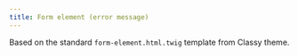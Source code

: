 ```yaml
---
title: Form element (error message)
---
```


Based on the standard `form-element.html.twig` template from Classy theme.
